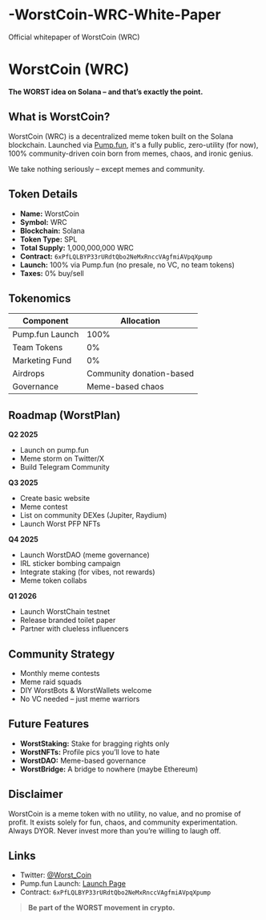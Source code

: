 # -WorstCoin-WRC-White-Paper
Official whitepaper of WorstCoin (WRC)
# WorstCoin (WRC)

**The WORST idea on Solana – and that’s exactly the point.**

## What is WorstCoin?

WorstCoin (WRC) is a decentralized meme token built on the Solana blockchain. Launched via [Pump.fun](https://pump.fun/coin/6xPfLQLBYP33rURdtQbo2NeMxRnccVAgfmiAVpqXpump), it's a fully public, zero-utility (for now), 100% community-driven coin born from memes, chaos, and ironic genius.

We take nothing seriously – except memes and community.

## Token Details

- **Name:** WorstCoin  
- **Symbol:** WRC  
- **Blockchain:** Solana  
- **Token Type:** SPL  
- **Total Supply:** 1,000,000,000 WRC  
- **Contract:** `6xPfLQLBYP33rURdtQbo2NeMxRnccVAgfmiAVpqXpump`  
- **Launch:** 100% via Pump.fun (no presale, no VC, no team tokens)  
- **Taxes:** 0% buy/sell  

## Tokenomics

| Component        | Allocation                  |
|------------------|-----------------------------|
| Pump.fun Launch  | 100%                        |
| Team Tokens      | 0%                          |
| Marketing Fund   | 0%                          |
| Airdrops         | Community donation-based    |
| Governance       | Meme-based chaos            |

## Roadmap (WorstPlan)

**Q2 2025**
- Launch on pump.fun
- Meme storm on Twitter/X
- Build Telegram Community

**Q3 2025**
- Create basic website
- Meme contest
- List on community DEXes (Jupiter, Raydium)
- Launch Worst PFP NFTs

**Q4 2025**
- Launch WorstDAO (meme governance)
- IRL sticker bombing campaign
- Integrate staking (for vibes, not rewards)
- Meme token collabs

**Q1 2026**
- Launch WorstChain testnet
- Release branded toilet paper
- Partner with clueless influencers

## Community Strategy

- Monthly meme contests
- Meme raid squads
- DIY WorstBots & WorstWallets welcome
- No VC needed – just meme warriors

## Future Features

- **WorstStaking:** Stake for bragging rights only  
- **WorstNFTs:** Profile pics you’ll love to hate  
- **WorstDAO:** Meme-based governance  
- **WorstBridge:** A bridge to nowhere (maybe Ethereum)  

## Disclaimer

WorstCoin is a meme token with no utility, no value, and no promise of profit. It exists solely for fun, chaos, and community experimentation. Always DYOR. Never invest more than you’re willing to laugh off.

## Links

- Twitter: [@Worst_Coin](https://twitter.com/Worst_Coin)  
- Pump.fun Launch: [Launch Page](https://pump.fun/coin/6xPfLQLBYP33rURdtQbo2NeMxRnccVAgfmiAVpqXpump)  
- Contract: `6xPfLQLBYP33rURdtQbo2NeMxRnccVAgfmiAVpqXpump`

> **Be part of the WORST movement in crypto.**
